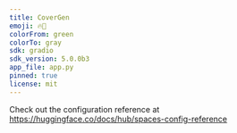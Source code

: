 ```yaml
---
title: CoverGen
emoji: 🔥🚀
colorFrom: green
colorTo: gray
sdk: gradio
sdk_version: 5.0.0b3
app_file: app.py
pinned: true
license: mit
---
```


Check out the configuration reference at https://huggingface.co/docs/hub/spaces-config-reference